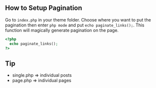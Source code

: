 ## How to Setup Pagination

Go to `index.php` in your theme folder. Choose where you want to put the pagination then enter `php mode` and put `echo paginate_links();`. This function will magically generate pagination on the page.  

```php
<?php
  echo paginate_links();
?>
```

## Tip

* single.php => individual posts
* page.php => individual pages
